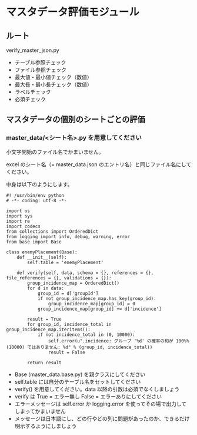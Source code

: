 # マスタデータ評価モジュール

## ルート
verify_master_json.py

- テーブル参照チェック
- ファイル参照チェック
- 最大値・最小値チェック（数値）
- 最大長・最小長チェック（数値）
- ラベルチェック
- 必須チェック

## マスタデータの個別のシートごとの評価

### master_data/<シート名>.py を用意してください

小文字開始のファイル名でかまいません。

excel のシート名（= master_data.json のエントリ名）と同じファイル名にしてください。

中身は以下のようにします。

```
#! /usr/bin/env python
# -*- coding: utf-8 -*-

import os
import sys
import re
import codecs
from collections import OrderedDict
from logging import info, debug, warning, error
from base import Base

class enemyPlacement(Base):
    def __init__(self):
        self.table = 'enemyPlacement'

    def verify(self, data, schema = {}, references = {}, file_references = {}, validations = {}):
        group_incidence_map = OrderedDict()
        for d in data:
            group_id = d['groupId']
            if not group_incidence_map.has_key(group_id):
                group_incidence_map[group_id] = 0
            group_incidence_map[group_id] += d['incidence']

        result = True
        for group_id, incidence_total in group_incidence_map.iteritems():
            if not incidence_total in (0, 10000):
                self.error(u".incidence: グループ '%d' の確率の和が 100%% (10000) ではありません: %d" % (group_id, incidence_total))
                result = False

        return result
```

- Base (master_data.base.py) を親クラスにしてください
- self.table には自分のテーブル名をセットしてください
- verify() を用意してください。data 以降の引数は必須でなくしましょう
- verify は True = エラー無し False = エラーありにしてください
- エラーメッセージは self.error か logging.error を使ってその場で出力してしまってかまいません
- メッセージは日本語にし、どの行やどの列に問題があったのか、できるだけ明示するようにしましょう
